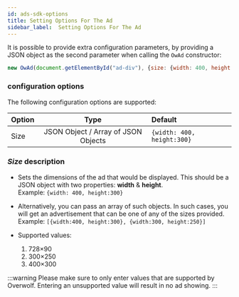 ```yaml
---
id: ads-sdk-options
title: Setting Options For The Ad
sidebar_label:  Setting Options For The Ad
---
```



It is possible to provide extra configuration parameters, by providing a JSON object as the second parameter when calling the `OwAd` constructor:

```js
new OwAd(document.getElementById("ad-div"), {size: {width: 400, height:300})
```

### configuration options

The following configuration options are supported:

| Option        | Type                                | Default                  
| ------------- |:-------------:                      | :--------------           
| Size          | JSON Object / Array of JSON Objects | `{width: 400, height:300}`

### *Size* description

* Sets the dimensions of the ad that would be displayed. This should be a JSON object with two properties: **width** & **height**.  
Example: `{width: 400, height:300}`
* Alternatively, you can pass an array of such objects. In such cases, you will get an advertisement that can be one of any of the sizes provided. Example: `[{width:400, height:300}, {width:300, height:250}]`

* Supported values:
  1. 728×90
  2. 300×250
  3. 400×300

:::warning
Please make sure to only enter values that are supported by Overwolf. Entering an unsupported value will result in no ad showing.
:::

